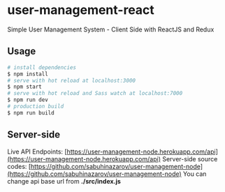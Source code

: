 # user-management-react

  

Simple User Management System - Client Side with ReactJS and Redux

## Usage  

``` bash
# install dependencies
$ npm install
# serve with hot reload at localhost:3000
$ npm start
# serve with hot reload and Sass watch at localhost:7000
$ npm run dev
# production build
$ npm run build

```
## Server-side
Live API Endpoints: [https://user-management-node.herokuapp.com/api](https://user-management-node.herokuapp.com/api)
Server-side source codes: [https://github.com/sabuhinazarov/user-management-node](https://github.com/sabuhinazarov/user-management-node)
You can change api base url from **./src/index.js**
